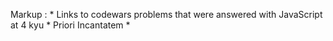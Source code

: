 Markup : * Links to codewars problems that were answered with JavaScript at 4 kyu
            * Priori Incantatem
                * 